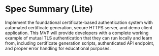 # Spec Summary (Lite)

Implement the foundational certificate-based authentication system with automated certificate generation, secure HTTPS server, and demo client application. This MVP will provide developers with a complete working example of mutual TLS authentication that they can run locally and learn from, including certificate generation scripts, authenticated API endpoint, and proper error handling for educational purposes.